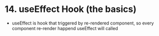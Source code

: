 # 14. useEffect Hook (the basics)
- useEffect is hook that triggered by re-rendered component, so every component re-render happend useEffect will called
